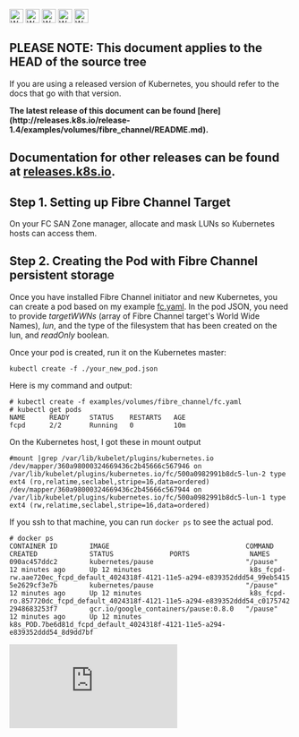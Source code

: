 <!-- BEGIN MUNGE: UNVERSIONED_WARNING -->

<!-- BEGIN STRIP_FOR_RELEASE -->

<img src="http://kubernetes.io/kubernetes/img/warning.png" alt="WARNING"
     width="25" height="25">
<img src="http://kubernetes.io/kubernetes/img/warning.png" alt="WARNING"
     width="25" height="25">
<img src="http://kubernetes.io/kubernetes/img/warning.png" alt="WARNING"
     width="25" height="25">
<img src="http://kubernetes.io/kubernetes/img/warning.png" alt="WARNING"
     width="25" height="25">
<img src="http://kubernetes.io/kubernetes/img/warning.png" alt="WARNING"
     width="25" height="25">

<h2>PLEASE NOTE: This document applies to the HEAD of the source tree</h2>

If you are using a released version of Kubernetes, you should
refer to the docs that go with that version.

<!-- TAG RELEASE_LINK, added by the munger automatically -->
<strong>
The latest release of this document can be found
[here](http://releases.k8s.io/release-1.4/examples/volumes/fibre_channel/README.md).

Documentation for other releases can be found at
[releases.k8s.io](http://releases.k8s.io).
</strong>
--

<!-- END STRIP_FOR_RELEASE -->

<!-- END MUNGE: UNVERSIONED_WARNING -->

## Step 1. Setting up Fibre Channel Target

On your FC SAN Zone manager, allocate and mask LUNs so Kubernetes hosts can access them.

## Step 2. Creating the Pod with Fibre Channel persistent storage

Once you have installed Fibre Channel initiator and new Kubernetes, you can create a pod based on my example [fc.yaml](fc.yaml). In the pod JSON, you need to provide *targetWWNs* (array of Fibre Channel target's World Wide Names), *lun*, and the type of the filesystem that has been created on the lun, and *readOnly* boolean.

Once your pod is created, run it on the Kubernetes master:

```console
kubectl create -f ./your_new_pod.json
```

Here is my command and output:

```console
# kubectl create -f examples/volumes/fibre_channel/fc.yaml
# kubectl get pods
NAME      READY     STATUS    RESTARTS   AGE
fcpd      2/2       Running   0          10m
```

On the Kubernetes host, I got these in mount output

```console
#mount |grep /var/lib/kubelet/plugins/kubernetes.io
/dev/mapper/360a98000324669436c2b45666c567946 on /var/lib/kubelet/plugins/kubernetes.io/fc/500a0982991b8dc5-lun-2 type ext4 (ro,relatime,seclabel,stripe=16,data=ordered)
/dev/mapper/360a98000324669436c2b45666c567944 on /var/lib/kubelet/plugins/kubernetes.io/fc/500a0982991b8dc5-lun-1 type ext4 (rw,relatime,seclabel,stripe=16,data=ordered)
```

If you ssh to that machine, you can run `docker ps` to see the actual pod.

```console
# docker ps
CONTAINER ID        IMAGE                                  COMMAND             CREATED             STATUS              PORTS               NAMES
090ac457ddc2        kubernetes/pause                       "/pause"            12 minutes ago      Up 12 minutes                           k8s_fcpd-rw.aae720ec_fcpd_default_4024318f-4121-11e5-a294-e839352ddd54_99eb5415   
5e2629cf3e7b        kubernetes/pause                       "/pause"            12 minutes ago      Up 12 minutes                           k8s_fcpd-ro.857720dc_fcpd_default_4024318f-4121-11e5-a294-e839352ddd54_c0175742   
2948683253f7        gcr.io/google_containers/pause:0.8.0   "/pause"            12 minutes ago      Up 12 minutes                           k8s_POD.7be6d81d_fcpd_default_4024318f-4121-11e5-a294-e839352ddd54_8d9dd7bf       
```

<!-- BEGIN MUNGE: GENERATED_ANALYTICS -->
[![Analytics](https://kubernetes-site.appspot.com/UA-36037335-10/GitHub/examples/volumes/fibre_channel/README.md?pixel)]()
<!-- END MUNGE: GENERATED_ANALYTICS -->
